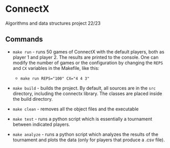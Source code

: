 # ConnectX

Algorithms and data structures project 22/23

## Commands

- `make run` - runs 50 games of ConnectX with the default players, both as player 1 and player 2. The results are printed to the console. One can modify the number of games or the configuration by changing the `REPS` and  `CX` variables in the Makefile, like this:
  - `make run REPS="100" CX="4 4 3"`  

- `make build` - builds the project. By default, all sources are in the `src` directory, including the connectx library. The classes are placed inside the build directory.
- `make clean` - removes all the object files and the executable
- `make test` - runs a python script which is essentially a tournament between indicated players.  
- `make analyze` - runs a python script which analyzes the results of the tournament and plots the data (only for players that produce a .csv file).  
